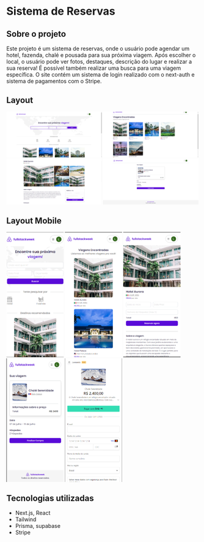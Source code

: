 # Sistema de Reservas

## Sobre o projeto

Este projeto é um sistema de reservas, onde o usuário pode agendar um hotel, fazenda, chalé e pousada para sua próxima viagem.
Após escolher o local, o usuário pode ver fotos, destaques, descrição do lugar e realizar a sua reserva!
É possível também realizar uma busca para uma viagem específica.
O site contém um sistema de login realizado com o next-auth e sistema de pagamentos com o Stripe.


## Layout 

<div style="display: flex; flex-wrap: wrap; gap:3px">
<img src="./src/assets/home.png" style="width: 250px;">
<img src="./src/assets/viagens.png" style="width: 250px;">
<img src="./src/assets/hotel.png" style="width: 250px;">
<img src="./src/assets/compra.png" style="width: 250px;">
</div>

## Layout Mobile

<div style="display: flex; flex-wrap: wrap; gap:3px">
<img src="./src/assets/home-mobile.png" style="width: 150px;">
<img src="./src/assets/viagens-mobile.png" style="width: 150px;">
<img src="./src/assets/hotel-mobile.png" style="width: 150px;">
<img src="./src/assets/compra-mobile.png" style="width: 150px;">
<img src="./src/assets/stripe-mobile.png" style="width: 150px;">
</div>






## Tecnologias utilizadas 

- Next.js, React
- Tailwind
- Prisma, supabase
- Stripe
